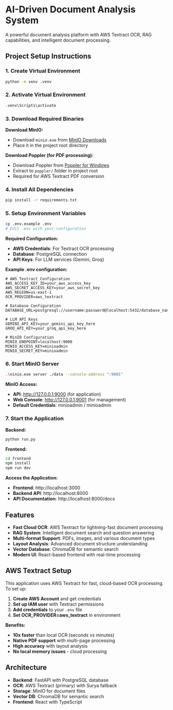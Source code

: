 
# AI-Driven Document Analysis System

A powerful document analysis platform with AWS Textract OCR, RAG capabilities, and intelligent document processing.

## Project Setup Instructions

### 1. Create Virtual Environment
```bash
python -m venv .venv
```

### 2. Activate Virtual Environment
```bash
.venv\Scripts\activate  

```

### 3. Download Required Binaries

**Download MinIO:**
- Download `minio.exe` from [MinIO Downloads](https://min.io/download)
- Place it in the project root directory

**Download Poppler (for PDF processing):**
- Download Poppler from [Poppler for Windows](https://github.com/oschwartz10612/poppler-windows/releases)
- Extract to `poppler/` folder in project root
- Required for AWS Textract PDF conversion

### 4. Install All Dependencies
```bash
pip install -r requirements.txt
```

### 5. Setup Environment Variables
```bash
cp .env.example .env
# Edit .env with your configuration
```

**Required Configuration:**
- **AWS Credentials**: For Textract OCR processing
- **Database**: PostgreSQL connection
- **API Keys**: For LLM services (Gemini, Groq)

**Example .env configuration:**
```env
# AWS Textract Configuration
AWS_ACCESS_KEY_ID=your_aws_access_key
AWS_SECRET_ACCESS_KEY=your_aws_secret_key
AWS_REGION=us-east-1
OCR_PROVIDER=aws_textract

# Database Configuration
DATABASE_URL=postgresql://username:password@localhost:5432/database_name

# LLM API Keys
GEMINI_API_KEY=your_gemini_api_key_here
GROQ_API_KEY=your_groq_api_key_here

# MinIO Configuration
MINIO_ENDPOINT=localhost:9000
MINIO_ACCESS_KEY=minioadmin
MINIO_SECRET_KEY=minioadmin
```

### 6. Start MinIO Server
```bash
.\minio.exe server ./data --console-address ":9001"
```

**MinIO Access:**
- **API**: http://127.0.0.1:9000 (for application)
- **Web Console**: http://127.0.0.1:9001 (for management)
- **Default Credentials**: minioadmin / minioadmin

### 7. Start the Application

**Backend:**
```bash
python run.py
```

**Frontend:**
```bash
cd frontend
npm install
npm run dev
```

**Access the Application:**
- **Frontend**: http://localhost:3000
- **Backend API**: http://localhost:8000
- **API Documentation**: http://localhost:8000/docs

## Features

- **Fast Cloud OCR**: AWS Textract for lightning-fast document processing
- **RAG System**: Intelligent document search and question answering
- **Multi-format Support**: PDFs, images, and various document types
- **Layout Analysis**: Advanced document structure understanding
- **Vector Database**: ChromaDB for semantic search
- **Modern UI**: React-based frontend with real-time processing

## AWS Textract Setup

This application uses AWS Textract for fast, cloud-based OCR processing. To set up:

1. **Create AWS Account** and get credentials
2. **Set up IAM user** with Textract permissions
3. **Add credentials** to your `.env` file
4. **Set OCR_PROVIDER=aws_textract** in environment

**Benefits:**
- **10x faster** than local OCR (seconds vs minutes)
- **Native PDF support** with multi-page processing
- **High accuracy** with layout analysis
- **No local memory issues** - cloud processing

## Architecture

- **Backend**: FastAPI with PostgreSQL database
- **OCR**: AWS Textract (primary) with Surya fallback
- **Storage**: MinIO for document files
- **Vector DB**: ChromaDB for semantic search
- **Frontend**: React with TypeScript

